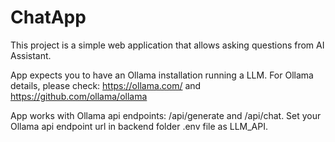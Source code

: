 # ChatApp
This project is a simple web application that allows asking questions from AI Assistant.

App expects you to have an Ollama installation running a LLM. For Ollama details, please check:
https://ollama.com/ and
https://github.com/ollama/ollama

App works with Ollama api endpoints: /api/generate and /api/chat. Set your Ollama api endpoint url in backend folder .env file as LLM_API.